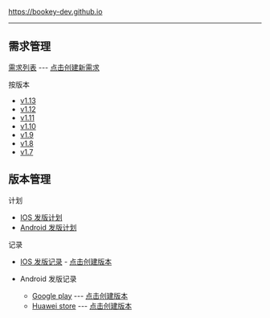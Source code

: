 https://bookey-dev.github.io

---

## 需求管理

[需求列表](https://github.com/bookey-dev/bookey.prd/issues) --- [点击创建新需求](https://github.com/bookey-dev/bookey.prd/issues/new?body=%23%23%20%F0%9F%91%80%20%E9%9C%80%E6%B1%82%E8%AF%B4%E6%98%8E%EF%BC%88%E7%A4%BA%E4%BE%8B%23366%EF%BC%89%0A%0A...%0A%0A%23%23%23%20%E7%94%A8%E6%88%B7%E6%95%85%E4%BA%8B(User%20Story)%0A%0A%E4%BD%9C%E4%B8%BA%20...%0A%20%0A%E6%88%91%E5%B8%8C%E6%9C%9B%20...%0A%0A%E4%BB%A5%E4%BE%BF%20...%0A%0A%23%23%23%20%E7%AC%94%E8%AE%B0(Note)%0A%0A...%0A%0A%23%23%20%F0%9F%8E%AF%20%E9%9C%80%E6%B1%82%E7%9B%AE%E7%9A%84%EF%BC%88%E8%A7%A3%E5%86%B3%E4%BB%80%E4%B9%88%E7%97%9B%E7%82%B9%EF%BC%8C%E5%B8%A6%E6%9D%A5%E4%BB%80%E4%B9%88%E6%94%B6%E7%9B%8A%EF%BC%89%0A%0A...%0A%0A%23%23%20%F0%9F%A7%BE%20%E9%9C%80%E6%B1%82%E6%9D%A5%E6%BA%90%EF%BC%88%E7%94%A8%E6%88%B7%EF%BC%8C%E7%AB%9E%E5%93%81%EF%BC%8C%E8%BF%90%E8%90%A5%EF%BC%8C%E5%85%B6%E4%BB%96%EF%BC%89%0A%0A...%0A%0A%23%23%20%F0%9F%93%A6%20%E8%AE%BE%E8%AE%A1%E5%8F%8A%E8%B5%84%E6%BA%90%EF%BC%88%E8%AE%BE%E8%AE%A1%E7%A8%BF%EF%BC%8C%E7%9B%B8%E5%85%B3%E8%B5%84%E6%BA%90%EF%BC%8C%E6%B5%81%E7%A8%8B%E5%9B%BE%EF%BC%89%0A%0A...%0A%0A%23%23%20%F0%9F%92%AC%20%E7%8E%B0%E6%9C%89%E7%9A%84%E9%97%AE%E9%A2%98%0A%0A...%0A%0A%23%23%20%E2%9A%99%EF%B8%8F%20%E6%8A%80%E6%9C%AF%E7%9B%B8%E5%85%B3%0A%0A...)

按版本

- [v1.13](https://github.com/bookey-dev/bookey.prd/projects/35)
- [v1.12](https://github.com/bookey-dev/bookey.prd/projects/34)
- [v1.11](https://github.com/bookey-dev/bookey.prd/projects/33)
- [v1.10](https://github.com/bookey-dev/bookey.prd/projects/24)
- [v1.9](https://github.com/bookey-dev/bookey.prd/projects/20)
- [v1.8](https://github.com/bookey-dev/bookey.prd/projects/13)
- [v1.7](https://github.com/bookey-dev/bookey.prd/projects/12)

## 版本管理

计划

- [IOS 发版计划](https://github.com/bookey-dev/bookey.prd/projects/31)
- [Android 发版计划](https://github.com/bookey-dev/bookey.prd/projects/32)

记录

- [IOS 发版记录](https://github.com/bookey-dev/bookey.prd/issues?q=label%3A"releases%3A+ios"+) - [点击创建版本](https://github.com/bookey-dev/bookey.prd/issues/new?labels=releases%3A+ios&title=v1.x.x&body=%23%23%20Date%3A%20yyyyMMdd%0A%0A%23%23%23%20New%20features%0A%0A-%20%0A%0A%23%23%23%20Fixes%0A%0A-%20%0A%0A%23%23%23%20Improvements%0A%0A-%20%20)

- Android 发版记录
  - [Google play](https://github.com/bookey-dev/bookey.prd/issues?q=label%3A"releases%3A+google"+) --- [点击创建版本](https://github.com/bookey-dev/bookey.prd/issues/new?labels=releases%3A+google&title=v1.x.x&body=%23%23%20Date%3A%20yyyyMMdd%0A%0A%23%23%23%20New%20features%0A%0A-%20%0A%0A%23%23%23%20Fixes%0A%0A-%20%0A%0A%23%23%23%20Improvements%0A%0A-%20%20)
  - [Huawei store](https://github.com/bookey-dev/bookey.prd/issues?q=label%3A"releases%3A+huawei"+) --- [点击创建版本](https://github.com/bookey-dev/bookey.prd/issues/new?labels=releases%3A+huawei&title=v1.x.x&body=%23%23%20Date%3A%20yyyyMMdd%0A%0A%23%23%23%20New%20features%0A%0A-%20%0A%0A%23%23%23%20Fixes%0A%0A-%20%0A%0A%23%23%23%20Improvements%0A%0A-%20%20)
